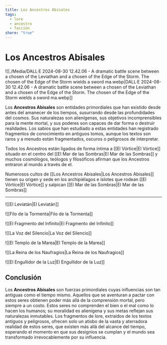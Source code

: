 ```yaml
---
title: Los Ancestros Abisales
tags:
  - lore
  - ancestro
  - facción
share: "true"
---
```


# Los Ancestros Abisales

![[./Media/DALL·E 2024-08-30 12.42.06 - A dramatic battle scene between a chosen of the Leviathan and a chosen of the Edge of the Storm. The chosen of the Edge of the Storm wields a sword ma.webp|DALL·E 2024-08-30 12.42.06 - A dramatic battle scene between a chosen of the Leviathan and a chosen of the Edge of the Storm. The chosen of the Edge of the Storm wields a sword ma.webp]]

Los **Ancestros Abisales** son entidades primordiales que han existido desde antes del amanecer de los tiempos, susurrando desde las profundidades del cosmos. Sus naturalezas son alienígenas, sus objetivos incomprensibles para la mente mortal, y sus poderes son capaces de dar forma o destruir realidades. Los sabios que han estudiado a estas entidades han registrado fragmentos de conocimiento en antiguos tomos, aunque los textos son raros y a menudo están fragmentados, oscuros o peligrosos de interpretar.

Todos los Ancestros están ligados de forma íntima a [[El Vórtice|El Vórtice]] situado en el centro del [[El Mar de las Sombras|El Mar de las Sombras]] y muchos cosmólogos, teólogos y filosóficos afirman que los Ancestros entraron al mundo a través de el. 

Numerosos cultos de [[Los Ancestros Abisales|Los Ancestros Abisales]] tienen su origen y sede en los archipiélagos e islotes que rodean [[El Vórtice|El Vórtice]] y salpican [[El Mar de las Sombras|El Mar de las Sombras]]

---

![[El Leviatán|El Leviatán]]

![[Filo de la Tormenta|Filo de la Tormenta]]

![[El Fragmento del Infinito|El Fragmento del Infinito]]

![[La Voz del Silencio|La Voz del Silencio]]

![[El Templo de la Marea|El Templo de la Marea]]

![[La Reina de los Naufragios|La Reina de los Naufragios]]

![[El Engullidor de la Luz|El Engullidor de la Luz]]

## **Conclusión**

Los **Ancestros Abisales** son fuerzas primordiales cuyas influencias son tan antiguas como el tiempo mismo. Aquellos que se aventuran a pactar con estos seres obtienen poder más allá de la comprensión mortal, pero siempre a un costo. Estos seres no comprenden el bien o el mal como lo hacen los humanos; su moralidad es alienígena y sus metas reflejan sus naturalezas inmutables. Los fragmentos de lore, extraídos de los textos antiguos y peligrosos, ofrecen solo un atisbo de la vasta y aterradora realidad de estos seres, que existen más allá del alcance del tiempo, esperando el momento en que sus designios se cumplan y el mundo sea transformado irrevocablemente por su influencia.